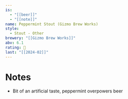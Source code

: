 ```yaml
---
is:
  - "[[beer]]"
  - "[[note]]"
name: Peppermint Stout (Gizmo Brew Works)
style:
  - Stout - Other
brewery: "[[Gizmo Brew Works]]"
abv: 6.1
rating: 🤞
last: "[[2024-02]]"
---
```

# Notes
- Bit of an artificial taste, peppermint overpowers beer
